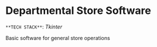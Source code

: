 # Departmental Store Software

 `**TECH STACK**`: _Tkinter_

Basic software for general store operations 
